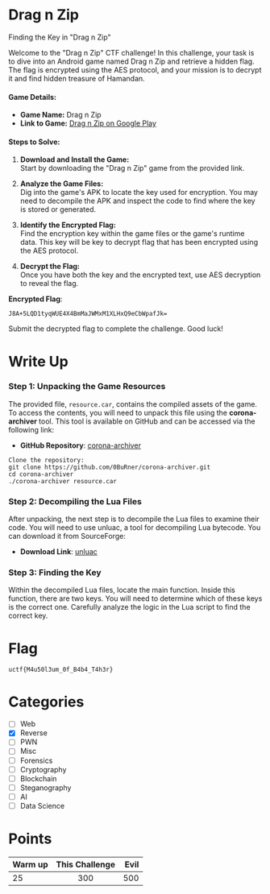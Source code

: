 # Drag n Zip
Finding the Key in "Drag n Zip"

Welcome to the "Drag n Zip" CTF challenge! In this challenge, your task is to dive into an Android game named Drag n Zip and retrieve a hidden flag. The flag is encrypted using the AES protocol, and your mission is to decrypt it and find hidden treasure of Hamandan.

#### Game Details:
- **Game Name:** Drag n Zip
- **Link to Game:** [Drag n Zip on Google Play](https://play.google.com/store/apps/details?id=com.cluckeyetea.dragnzip)

#### Steps to Solve:
1. **Download and Install the Game:**  
   Start by downloading the "Drag n Zip" game from the provided link.

2. **Analyze the Game Files:**  
   Dig into the game's APK to locate the key used for encryption. You may need to decompile the APK and inspect the code to find where the key is stored or generated.

3. **Identify the Encrypted Flag:**  
   Find the encryption key within the game files or the game's runtime data. This key will be key to decrypt flag that has been encrypted using the AES protocol.

4. **Decrypt the Flag:**  
   Once you have both the key and the encrypted text, use AES decryption to reveal the flag.

**Encrypted Flag**:
```
J8A+5LQD1tyqWUE4X4BmMaJWMxM1XLHxQ9eCbWpafJk=
```

Submit the decrypted flag to complete the challenge. Good luck!


# Write Up
### Step 1: Unpacking the Game Resources

The provided file, `resource.car`, contains the compiled assets of the game. To access the contents, you will need to unpack this file using the **corona-archiver** tool. This tool is available on GitHub and can be accessed via the following link:

- **GitHub Repository**: [corona-archiver](https://github.com/0BuRner/corona-archiver)
```
Clone the repository:
git clone https://github.com/0BuRner/corona-archiver.git
cd corona-archiver
./corona-archiver resource.car
```

### Step 2: Decompiling the Lua Files
After unpacking, the next step is to decompile the Lua files to examine their code. You will need to use unluac, a tool for decompiling Lua bytecode. You can download it from SourceForge:

- **Download Link**: [unluac](https://sourceforge.net/projects/unluac/)

### Step 3: Finding the Key
Within the decompiled Lua files, locate the main function. Inside this function, there are two keys. You will need to determine which of these keys is the correct one. Carefully analyze the logic in the Lua script to find the correct key.



# Flag
```
uctf{M4u50l3um_0f_B4b4_T4h3r}
```

# Categories

- [ ] Web
- [x] Reverse
- [ ] PWN
- [ ] Misc
- [ ] Forensics
- [ ] Cryptography
- [ ] Blockchain
- [ ] Steganography
- [ ] AI
- [ ] Data Science

# Points
| Warm up | This Challenge  | Evil |
| ------- |:---------------:| ----:|
| 25      |       300       |  500 |
